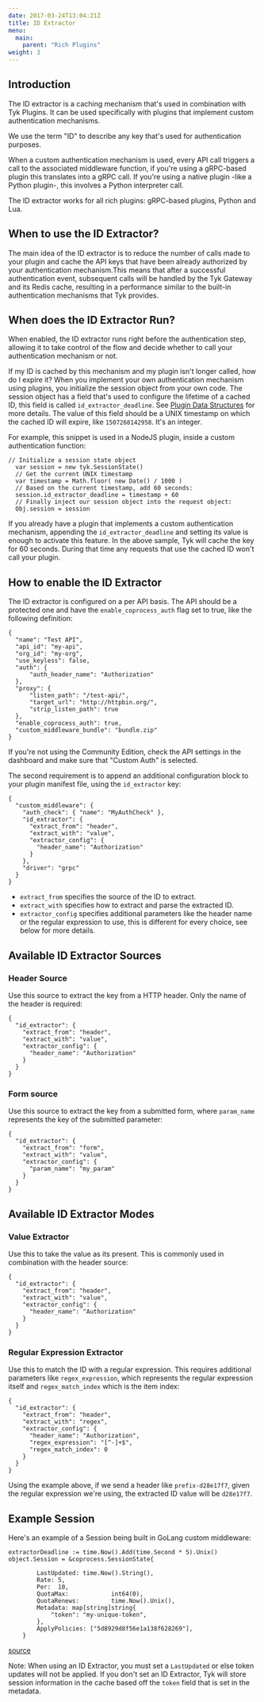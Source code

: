 ```yaml
---
date: 2017-03-24T13:04:21Z
title: ID Extractor
menu:
  main:
    parent: "Rich Plugins"
weight: 3
---
```


## <a name="Introduction"></a>Introduction

The ID extractor is a caching mechanism that's used in combination with Tyk Plugins. It can be used specifically with plugins that implement custom authentication mechanisms.

We use the term "ID" to describe any key that's used for authentication purposes.

When a custom authentication mechanism is used, every API call triggers a call to the associated middleware function, if you're using a gRPC-based plugin this translates into a gRPC call. If you're using a native plugin -like a Python plugin-, this involves a Python interpreter call.

The ID extractor works for all rich plugins: gRPC-based plugins, Python and Lua.

## <a name="when"></a>When to use the ID Extractor?

The main idea of the ID extractor is to reduce the number of calls made to your plugin and cache the API keys that have been already authorized by your authentication mechanism.This means that after a successful authentication event, subsequent calls will be handled by the Tyk Gateway and its Redis cache, resulting in a performance similar to the built-in authentication mechanisms that Tyk provides.

## <a name="which"></a>When does the ID Extractor Run?

When enabled, the ID extractor runs right before the authentication step, allowing it to take control of the flow and decide whether to call your authentication mechanism or not.

If my ID is cached by this mechanism and my plugin isn't longer called, how do I expire it?
When you implement your own authentication mechanism using plugins, you initialize the session object from your own code. The session object has a field that's used to configure the lifetime of a cached ID, this field is called `id_extractor_deadline`. See [Plugin Data Structures](/docs/plugins/rich-plugins/rich-plugins-data-structures/) for more details. 
The value of this field should be a UNIX timestamp on which the cached ID will expire, like `1507268142958`. It's an integer.

For example, this snippet is used in a NodeJS plugin, inside a custom authentication function:

```
// Initialize a session state object
  var session = new tyk.SessionState()
  // Get the current UNIX timestamp
  var timestamp = Math.floor( new Date() / 1000 )
  // Based on the current timestamp, add 60 seconds:
  session.id_extractor_deadline = timestamp + 60
  // Finally inject our session object into the request object:
  Obj.session = session
```

If you already have a plugin that implements a custom authentication mechanism, appending the `id_extractor_deadline` and setting its value is enough to activate this feature.
In the above sample, Tyk will cache the key for 60 seconds. During that time any requests that use the cached ID won't call your plugin.

## <a name="when"></a>How to enable the ID Extractor

The ID extractor is configured on a per API basis.
The API should be a protected one and have the `enable_coprocess_auth` flag set to true, like the following definition:

```{json}
{
  "name": "Test API",
  "api_id": "my-api",
  "org_id": "my-org",
  "use_keyless": false,
  "auth": {
      "auth_header_name": "Authorization"
  },
  "proxy": {
      "listen_path": "/test-api/",
      "target_url": "http://httpbin.org/",
      "strip_listen_path": true
  },
  "enable_coprocess_auth": true,
  "custom_middleware_bundle": "bundle.zip" 
}
```

If you're not using the Community Edition, check the API settings in the dashboard and make sure that "Custom Auth" is selected.

The second requirement is to append an additional configuration block to your plugin manifest file, using the `id_extractor` key:

```{json}
{
  "custom_middleware": {
    "auth_check": { "name": "MyAuthCheck" },
    "id_extractor": {
      "extract_from": "header",
      "extract_with": "value",
      "extractor_config": {
        "header_name": "Authorization"
      }
    },
    "driver": "grpc"
  }
}
```

*   `extract_from` specifies the source of the ID to extract.
*   `extract_with` specifies how to extract and parse the extracted ID.
*   `extractor_config` specifies additional parameters like the header name or the regular expression to use, this is different for every choice, see below for more details.


## <a name="sources"></a>Available ID Extractor Sources

### Header Source

Use this source to extract the key from a HTTP header. Only the name of the header is required:

```{json}
{
  "id_extractor": {
    "extract_from": "header",
    "extract_with": "value",
    "extractor_config": {
      "header_name": "Authorization"
    }
  }
}
```

### Form source

Use this source to extract the key from a submitted form, where `param_name` represents the key of the submitted parameter:


```{json}
{
  "id_extractor": {
    "extract_from": "form",
    "extract_with": "value",
    "extractor_config": {
      "param_name": "my_param"
    }
  }
}
```


## <a name="modes"></a>Available ID Extractor Modes

### Value Extractor

Use this to take the value as its present. This is commonly used in combination with the header source:

```{json}
{
  "id_extractor": {
    "extract_from": "header",
    "extract_with": "value",
    "extractor_config": {
      "header_name": "Authorization"
    }
  }
}
```

### Regular Expression Extractor

Use this to match the ID with a regular expression. This requires additional parameters like `regex_expression`, which represents the regular expression itself and `regex_match_index` which is the item index:

```{json}
{
  "id_extractor": {
    "extract_from": "header",
    "extract_with": "regex",
    "extractor_config": {
      "header_name": "Authorization",
      "regex_expression": "[^-]+$",
      "regex_match_index": 0
    }
  }
}
```

Using the example above, if we send a header like `prefix-d28e17f7`, given the regular expression we're using, the extracted ID value will be `d28e17f7`.

## Example Session
Here's an example of a Session being built in GoLang custom middleware:
```{.copyWrapper}
extractorDeadline := time.Now().Add(time.Second * 5).Unix()
object.Session = &coprocess.SessionState{

        LastUpdated: time.Now().String(),
        Rate: 5,
        Per:  10,
        QuotaMax:            int64(0),
        QuotaRenews:         time.Now().Unix(),
        Metadata: map[string]string{
            "token": "my-unique-token",
        },
        ApplyPolicies: ["5d8929d8f56e1a138f628269"],
    }
```
[source](https://github.com/TykTechnologies/tyk-grpc-go-basicauth-jwt/blob/master/main.go#L102)

Note: When using an ID Extractor, you must set a `LastUpdated` or else token updates will not be applied.  If you don't set an ID Extractor, Tyk will store session information in the cache based off the `token` field that is set in the metadata.








